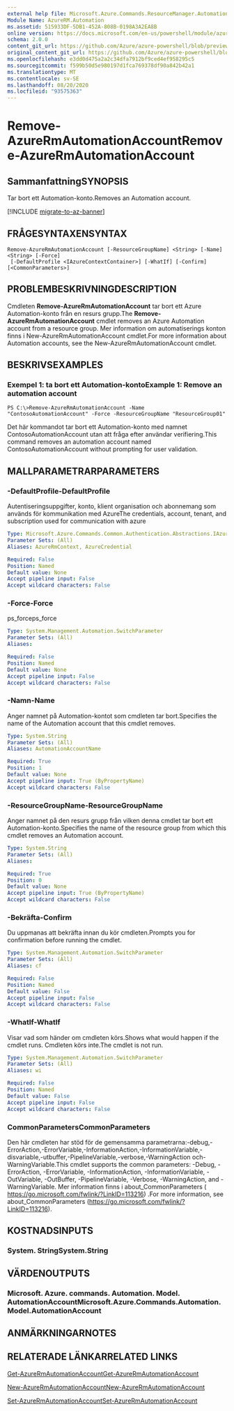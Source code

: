```yaml
---
external help file: Microsoft.Azure.Commands.ResourceManager.Automation.dll-Help.xml
Module Name: AzureRM.Automation
ms.assetid: 515933DF-5DB1-452A-808B-0198A3A2EA8B
online version: https://docs.microsoft.com/en-us/powershell/module/azurerm.automation/remove-azurermautomationaccount
schema: 2.0.0
content_git_url: https://github.com/Azure/azure-powershell/blob/preview/src/ResourceManager/Automation/Commands.Automation/help/Remove-AzureRmAutomationAccount.md
original_content_git_url: https://github.com/Azure/azure-powershell/blob/preview/src/ResourceManager/Automation/Commands.Automation/help/Remove-AzureRmAutomationAccount.md
ms.openlocfilehash: e3dd0d475a2a2c34dfa7912bf9ced4ef958295c5
ms.sourcegitcommit: f599b50d5e980197d1fca769378df90a842b42a1
ms.translationtype: MT
ms.contentlocale: sv-SE
ms.lasthandoff: 08/20/2020
ms.locfileid: "93575363"
---
```

# <span data-ttu-id="e0cf8-101">Remove-AzureRmAutomationAccount</span><span class="sxs-lookup"><span data-stu-id="e0cf8-101">Remove-AzureRmAutomationAccount</span></span>

## <span data-ttu-id="e0cf8-102">Sammanfattning</span><span class="sxs-lookup"><span data-stu-id="e0cf8-102">SYNOPSIS</span></span>
<span data-ttu-id="e0cf8-103">Tar bort ett Automation-konto.</span><span class="sxs-lookup"><span data-stu-id="e0cf8-103">Removes an Automation account.</span></span>

[!INCLUDE [migrate-to-az-banner](../../includes/migrate-to-az-banner.md)]

## <span data-ttu-id="e0cf8-104">FRÅGESYNTAXEN</span><span class="sxs-lookup"><span data-stu-id="e0cf8-104">SYNTAX</span></span>

```
Remove-AzureRmAutomationAccount [-ResourceGroupName] <String> [-Name] <String> [-Force]
 [-DefaultProfile <IAzureContextContainer>] [-WhatIf] [-Confirm] [<CommonParameters>]
```

## <span data-ttu-id="e0cf8-105">PROBLEMBESKRIVNING</span><span class="sxs-lookup"><span data-stu-id="e0cf8-105">DESCRIPTION</span></span>
<span data-ttu-id="e0cf8-106">Cmdleten **Remove-AzureRmAutomationAccount** tar bort ett Azure Automation-konto från en resurs grupp.</span><span class="sxs-lookup"><span data-stu-id="e0cf8-106">The **Remove-AzureRmAutomationAccount** cmdlet removes an Azure Automation account from a resource group.</span></span>
<span data-ttu-id="e0cf8-107">Mer information om automatiserings konton finns i New-AzureRmAutomationAccount cmdlet.</span><span class="sxs-lookup"><span data-stu-id="e0cf8-107">For more information about Automation accounts, see the New-AzureRmAutomationAccount cmdlet.</span></span>

## <span data-ttu-id="e0cf8-108">BESKRIVS</span><span class="sxs-lookup"><span data-stu-id="e0cf8-108">EXAMPLES</span></span>

### <span data-ttu-id="e0cf8-109">Exempel 1: ta bort ett Automation-konto</span><span class="sxs-lookup"><span data-stu-id="e0cf8-109">Example 1: Remove an automation account</span></span>
```
PS C:\>Remove-AzureRmAutomationAccount -Name "ContosoAutomationAccount" -Force -ResourceGroupName "ResourceGroup01"
```

<span data-ttu-id="e0cf8-110">Det här kommandot tar bort ett Automation-konto med namnet ContosoAutomationAccount utan att fråga efter användar verifiering.</span><span class="sxs-lookup"><span data-stu-id="e0cf8-110">This command removes an automation account named ContosoAutomationAccount without prompting for user validation.</span></span>

## <span data-ttu-id="e0cf8-111">MALLPARAMETRAR</span><span class="sxs-lookup"><span data-stu-id="e0cf8-111">PARAMETERS</span></span>

### <span data-ttu-id="e0cf8-112">-DefaultProfile</span><span class="sxs-lookup"><span data-stu-id="e0cf8-112">-DefaultProfile</span></span>
<span data-ttu-id="e0cf8-113">Autentiseringsuppgifter, konto, klient organisation och abonnemang som används för kommunikation med Azure</span><span class="sxs-lookup"><span data-stu-id="e0cf8-113">The credentials, account, tenant, and subscription used for communication with azure</span></span>

```yaml
Type: Microsoft.Azure.Commands.Common.Authentication.Abstractions.IAzureContextContainer
Parameter Sets: (All)
Aliases: AzureRmContext, AzureCredential

Required: False
Position: Named
Default value: None
Accept pipeline input: False
Accept wildcard characters: False
```

### <span data-ttu-id="e0cf8-114">-Force</span><span class="sxs-lookup"><span data-stu-id="e0cf8-114">-Force</span></span>
<span data-ttu-id="e0cf8-115">ps_force</span><span class="sxs-lookup"><span data-stu-id="e0cf8-115">ps_force</span></span>

```yaml
Type: System.Management.Automation.SwitchParameter
Parameter Sets: (All)
Aliases:

Required: False
Position: Named
Default value: None
Accept pipeline input: False
Accept wildcard characters: False
```

### <span data-ttu-id="e0cf8-116">-Namn</span><span class="sxs-lookup"><span data-stu-id="e0cf8-116">-Name</span></span>
<span data-ttu-id="e0cf8-117">Anger namnet på Automation-kontot som cmdleten tar bort.</span><span class="sxs-lookup"><span data-stu-id="e0cf8-117">Specifies the name of the Automation account that this cmdlet removes.</span></span>

```yaml
Type: System.String
Parameter Sets: (All)
Aliases: AutomationAccountName

Required: True
Position: 1
Default value: None
Accept pipeline input: True (ByPropertyName)
Accept wildcard characters: False
```

### <span data-ttu-id="e0cf8-118">-ResourceGroupName</span><span class="sxs-lookup"><span data-stu-id="e0cf8-118">-ResourceGroupName</span></span>
<span data-ttu-id="e0cf8-119">Anger namnet på den resurs grupp från vilken denna cmdlet tar bort ett Automation-konto.</span><span class="sxs-lookup"><span data-stu-id="e0cf8-119">Specifies the name of the resource group from which this cmdlet removes an Automation account.</span></span>

```yaml
Type: System.String
Parameter Sets: (All)
Aliases:

Required: True
Position: 0
Default value: None
Accept pipeline input: True (ByPropertyName)
Accept wildcard characters: False
```

### <span data-ttu-id="e0cf8-120">-Bekräfta</span><span class="sxs-lookup"><span data-stu-id="e0cf8-120">-Confirm</span></span>
<span data-ttu-id="e0cf8-121">Du uppmanas att bekräfta innan du kör cmdleten.</span><span class="sxs-lookup"><span data-stu-id="e0cf8-121">Prompts you for confirmation before running the cmdlet.</span></span>

```yaml
Type: System.Management.Automation.SwitchParameter
Parameter Sets: (All)
Aliases: cf

Required: False
Position: Named
Default value: False
Accept pipeline input: False
Accept wildcard characters: False
```

### <span data-ttu-id="e0cf8-122">-WhatIf</span><span class="sxs-lookup"><span data-stu-id="e0cf8-122">-WhatIf</span></span>
<span data-ttu-id="e0cf8-123">Visar vad som händer om cmdleten körs.</span><span class="sxs-lookup"><span data-stu-id="e0cf8-123">Shows what would happen if the cmdlet runs.</span></span>
<span data-ttu-id="e0cf8-124">Cmdleten körs inte.</span><span class="sxs-lookup"><span data-stu-id="e0cf8-124">The cmdlet is not run.</span></span>

```yaml
Type: System.Management.Automation.SwitchParameter
Parameter Sets: (All)
Aliases: wi

Required: False
Position: Named
Default value: False
Accept pipeline input: False
Accept wildcard characters: False
```

### <span data-ttu-id="e0cf8-125">CommonParameters</span><span class="sxs-lookup"><span data-stu-id="e0cf8-125">CommonParameters</span></span>
<span data-ttu-id="e0cf8-126">Den här cmdleten har stöd för de gemensamma parametrarna:-debug,-ErrorAction,-ErrorVariable,-InformationAction,-InformationVariable,-disvariable,-utbuffer,-PipelineVariable,-verbose,-WarningAction och-WarningVariable.</span><span class="sxs-lookup"><span data-stu-id="e0cf8-126">This cmdlet supports the common parameters: -Debug, -ErrorAction, -ErrorVariable, -InformationAction, -InformationVariable, -OutVariable, -OutBuffer, -PipelineVariable, -Verbose, -WarningAction, and -WarningVariable.</span></span> <span data-ttu-id="e0cf8-127">Mer information finns i about_CommonParameters ( https://go.microsoft.com/fwlink/?LinkID=113216) .</span><span class="sxs-lookup"><span data-stu-id="e0cf8-127">For more information, see about_CommonParameters (https://go.microsoft.com/fwlink/?LinkID=113216).</span></span>

## <span data-ttu-id="e0cf8-128">KOSTNADS</span><span class="sxs-lookup"><span data-stu-id="e0cf8-128">INPUTS</span></span>

### <span data-ttu-id="e0cf8-129">System. String</span><span class="sxs-lookup"><span data-stu-id="e0cf8-129">System.String</span></span>

## <span data-ttu-id="e0cf8-130">VÄRDEN</span><span class="sxs-lookup"><span data-stu-id="e0cf8-130">OUTPUTS</span></span>

### <span data-ttu-id="e0cf8-131">Microsoft. Azure. commands. Automation. Model. AutomationAccount</span><span class="sxs-lookup"><span data-stu-id="e0cf8-131">Microsoft.Azure.Commands.Automation.Model.AutomationAccount</span></span>

## <span data-ttu-id="e0cf8-132">ANMÄRKNINGAR</span><span class="sxs-lookup"><span data-stu-id="e0cf8-132">NOTES</span></span>

## <span data-ttu-id="e0cf8-133">RELATERADE LÄNKAR</span><span class="sxs-lookup"><span data-stu-id="e0cf8-133">RELATED LINKS</span></span>

[<span data-ttu-id="e0cf8-134">Get-AzureRmAutomationAccount</span><span class="sxs-lookup"><span data-stu-id="e0cf8-134">Get-AzureRmAutomationAccount</span></span>](./Get-AzureRmAutomationAccount.md)

[<span data-ttu-id="e0cf8-135">New-AzureRmAutomationAccount</span><span class="sxs-lookup"><span data-stu-id="e0cf8-135">New-AzureRmAutomationAccount</span></span>](./New-AzureRmAutomationAccount.md)

[<span data-ttu-id="e0cf8-136">Set-AzureRmAutomationAccount</span><span class="sxs-lookup"><span data-stu-id="e0cf8-136">Set-AzureRmAutomationAccount</span></span>](./Set-AzureRmAutomationAccount.md)


